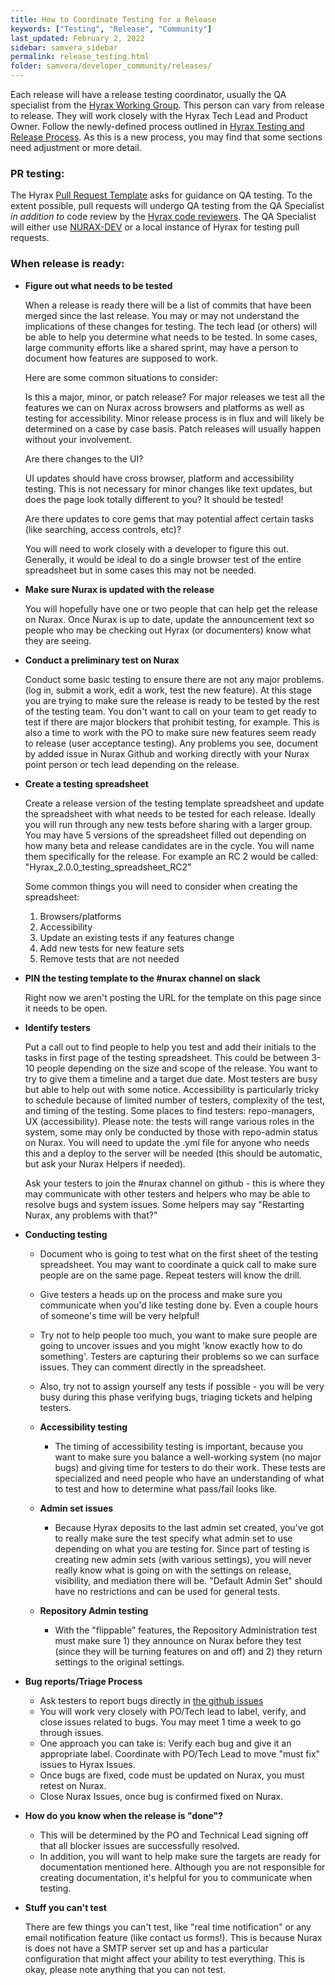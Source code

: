 ```yaml
---
title: How to Coordinate Testing for a Release
keywords: ["Testing", "Release", "Community"]
last_updated: February 2, 2022
sidebar: samvera_sidebar
permalink: release_testing.html
folder: samvera/developer_community/releases/
---
```


Each release will have a release testing coordinator, usually the QA specialist from the [Hyrax Working Group](https://samvera.atlassian.net/wiki/spaces/samvera/pages/496632295/Hyrax+Maintenance+Working+Group). This person can vary from release to release. They will work closely with the Hyrax Tech Lead and Product Owner. Follow the newly-defined process outlined in [Hyrax Testing and Release Process](/release_process.html). As this is a new process, you may find that some sections need adjustment or more detail.

### PR testing:

The Hyrax [Pull Request Template](https://github.com/samvera/hyrax/blob/master/.github/PULL_REQUEST_TEMPLATE.md) asks for guidance on QA testing. To the extent possible, pull requests will undergo QA testing from the QA Specialist _in addition to_ code review by the [Hyrax code reviewers](https://github.com/orgs/samvera/teams/hyrax-code-reviewers). The QA Specialist will either use [NURAX-DEV](https://nurax-dev.curationexperts.com) or a local instance of Hyrax for testing pull requests.

### When release is ready:

- **Figure out what needs to be tested**

  When a release is ready there will be a list of commits that have been merged since the last release. You may or may not understand the implications of these changes for testing. The tech lead (or others) will be able to help you determine what needs to be tested. In some cases, large community efforts like a shared sprint, may have a person to document how features are supposed to work.

  Here are some common situations to consider:

  Is this a major, minor, or patch release? For major releases we test all the features we can on Nurax across browsers and platforms as well as testing for accessibility. Minor release process is in flux and will likely be determined on a case by case basis. Patch releases will usually happen without your involvement.

  Are there changes to the UI?

  UI updates should have cross browser, platform and accessibility testing. This is not necessary for minor changes like text updates, but does the page look totally different to you? It should be tested!

  Are there updates to core gems that may potential affect certain tasks (like searching, access controls, etc)?

  You will need to work closely with a developer to figure this out. Generally, it would be ideal to do a single browser test of the entire spreadsheet but in some cases this may not be needed.

- **Make sure Nurax is updated with the release**

  You will hopefully have one or two people that can help get the release on Nurax. Once Nurax is up to date, update the announcement text so people who may be checking out Hyrax (or documenters) know what they are seeing.

- **Conduct a preliminary test on Nurax**

  Conduct some basic testing to ensure there are not any major problems. (log in, submit a work, edit a work, test the new feature). At this stage you are trying to make sure the release is ready to be tested by the rest of the testing team. You don't want to call on your team to get ready to test if there are major blockers that prohibit testing, for example. This is also a time to work with the PO to make sure new features seem ready to release (user acceptance testing). Any problems you see, document by added issue in Nurax Github and working directly with your Nurax point person or tech lead depending on the release.

- **Create a testing spreadsheet**

  Create a release version of the testing template spreadsheet and update the spreadsheet with what needs to be tested for each release. Ideally you will run through any new tests before sharing with a larger group. You may have 5 versions of the spreadsheet filled out depending on how many beta and release candidates are in the cycle. You will name them specifically for the release. For example an RC 2 would be called: "Hyrax_2.0.0_testing_spreadsheet_RC2"

  Some common things you will need to consider when creating the spreadsheet:

  1. Browsers/platforms
  2. Accessibility
  3. Update an existing tests if any features change
  4. Add new tests for new feature sets
  5. Remove tests that are not needed

- **PIN the testing template to the #nurax channel on slack**

  Right now we aren't posting the URL for the template on this page since it needs to be open.

- **Identify testers**

  Put a call out to find people to help you test and add their initials to the tasks in first page of the testing spreadsheet. This could be between 3-10 people depending on the size and scope of the release. You want to try to give them a timeline and a target due date. Most testers are busy but able to help out with some notice. Accessibility is particularly tricky to schedule because of limited number of testers, complexity of the test, and timing of the testing. Some places to find testers: repo-managers, UX (accessibility). Please note: the tests will range various roles in the system, some may only be conducted by those with repo-admin status on Nurax. You will need to update the .yml file for anyone who needs this and a deploy to the server will be needed (this should be automatic, but ask your Nurax Helpers if needed).

  Ask your testers to join the #nurax channel on github - this is where they may communicate with other testers and helpers who may be able to resolve bugs and system issues. Some helpers may say "Restarting Nurax, any problems with that?"

- **Conducting testing**

  - Document who is going to test what on the first sheet of the testing spreadsheet. You may want to coordinate a quick call to make sure people are on the same page. Repeat testers will know the drill.

  - Give testers a heads up on the process and make sure you communicate when you'd like testing done by. Even a couple hours of someone's time will be very helpful!

  - Try not to help people too much, you want to make sure people are going to uncover issues and you might 'know exactly how to do something'. Testers are capturing their problems so we can surface issues. They can comment directly in the spreadsheet.

  - Also, try not to assign yourself any tests if possible - you will be very busy during this phase verifying bugs, triaging tickets and helping testers.

  - **Accessibility testing**

    - The timing of accessibility testing is important, because you want to make sure you balance a well-working system (no major bugs) and giving time for testers to do their work. These tests are specialized and need people who have an understanding of what to test and how to determine what pass/fail looks like.

  - **Admin set issues**

    - Because Hyrax deposits to the last admin set created, you've got to really make sure the test specify what admin set to use depending on what you are testing for. Since part of testing is creating new admin sets (with various settings), you will never really know what is going on with the settings on release, visibility, and mediation there will be. "Default Admin Set" should have no restrictions and can be used for general tests.

  - **Repository Admin testing**

    - With the "flippable" features, the Repository Administration test must make sure 1) they announce on Nurax before they test (since they will be turning features on and off) and 2) they return settings to the original settings.

- **Bug reports/Triage Process**

  - Ask testers to report bugs directly in [the github issues](https://github.com/curationexperts/nurax/issues)
  - You will work very closely with PO/Tech lead to label, verify, and close issues related to bugs. You may meet 1 time a week to go through issues.
  - One approach you can take is: Verify each bug and give it an appropriate label. Coordinate with PO/Tech Lead to move "must fix" issues to Hyrax Issues.
  - Once bugs are fixed, code must be updated on Nurax, you must retest on Nurax.
  - Close Nurax Issues, once bug is confirmed fixed on Nurax.

- **How do you know when the release is "done"?**

  - This will be determined by the PO and Technical Lead signing off that all blocker issues are successfully resolved.
  - In addition, you will want to help make sure the targets are ready for documentation mentioned here. Although you are not responsible for creating documentation, it's helpful for you to communicate when testing.

- **Stuff you can't test**

  There are few things you can't test, like "real time notification" or any email notification feature (like contact us forms!). This is because Nurax is does not have a SMTP server set up and has a particular configuration that might affect your ability to test everything. This is okay, please note anything that you can not test.
